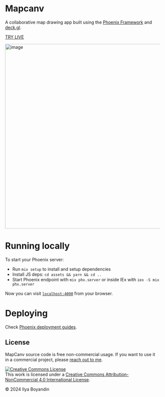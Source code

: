 # Mapcanv

A collaborative map drawing app built using the [Phoenix Framework](https://phoenixframework.org/) and [deck.gl](http://deck.gl).

[TRY LIVE](https://mapcanv.com)

<img width="600" alt="image" src="https://github.com/user-attachments/assets/f38b4c5b-4194-4d53-b782-d47144f5b3fc">


# Running locally

To start your Phoenix server:

- Run `mix setup` to install and setup dependencies
- Install JS deps: `cd assets && yarn && cd ..`
- Start Phoenix endpoint with `mix phx.server` or inside IEx with `iex -S mix phx.server`

Now you can visit [`localhost:4000`](http://localhost:4000) from your browser.

# Deploying

Check [Phoenix deployment guides](https://hexdocs.pm/phoenix/deployment.html).

## License

MapCanv source code is free non-commercial usage. If you want to use it in a commercial project, please <a href="mailto:ilya@boyandin.me?subject=FlowmapBlue">reach out to me</a>.

<a rel="license" href="http://creativecommons.org/licenses/by-nc/4.0/"><img alt="Creative Commons License" style="border-width:0" src="https://i.creativecommons.org/l/by-nc/4.0/88x31.png" /></a><br />This work is licensed under a <a rel="license" href="http://creativecommons.org/licenses/by-nc/4.0/">Creative Commons Attribution-NonCommercial 4.0 International License</a>.

© 2024 Ilya Boyandin
